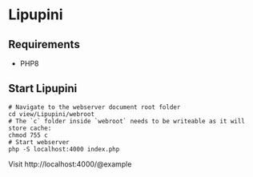 # Lipupini

## Requirements

- PHP8

## Start Lipupini

```shell
# Navigate to the webserver document root folder
cd view/Lipupini/webroot
# The `c` folder inside `webroot` needs to be writeable as it will store cache:
chmod 755 c
# Start webserver
php -S localhost:4000 index.php
```

Visit http://localhost:4000/@example
